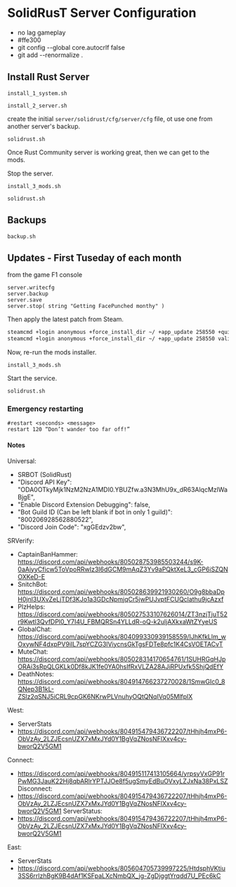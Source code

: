 # SolidRusT Server Configuration

 - no lag gameplay
 - #ffe300
 - git config --global core.autocrlf false
 - git add --renormalize .

## Install Rust Server

`install_1_system.sh`

`install_2_server.sh`

create the initial `server/solidrust/cfg/server/cfg` file, ot use one from another server's backup.

`solidrust.sh`

Once Rust Community server is working great, then we can get to the mods.

Stop the server.

`install_3_mods.sh`

`solidrust.sh`

## Backups

`backup.sh`

## Updates - First Tuseday of each month

from the game F1 console

```
server.writecfg
server.backup
server.save
server.stop( string "Getting FacePunched monthy" )
```

Then apply the latest patch from Steam.

```bash
steamcmd +login anonymous +force_install_dir ~/ +app_update 258550 +quit
steamcmd +login anonymous +force_install_dir ~/ +app_update 258550 validate +quit
```

Now, re-run the mods installer.

`install_3_mods.sh`

Start the service.

`solidrust.sh`


### Emergency restarting

```
#restart <seconds> <message>
restart 120 “Don’t wander too far off!”
```






#### Notes

Universal:
- SRBOT (SolidRust)
- "Discord API Key": "ODA0OTkyMjk1NzM2NzA1MDI0.YBUZfw.a3N3MhU9x_dR63AlqcMzlWaBjgE",
- "Enable Discord Extension Debugging": false,
- "Bot Guild ID (Can be left blank if bot in only 1 guild)": "800206928562880522",
- "Discord Join Code": "xgGEdzv2bw",

SRVerify:
- CaptainBanHammer: https://discord.com/api/webhooks/805028753985503244/s9K-0aAiyyCficw5ToVpoRRwIz3I6dGCM9mAqZ3Yv9aPQktXeL3_cGP6iSZQNOXKeD-E
- SnitchBot: https://discord.com/api/webhooks/805028639921930260/O9g8bbaDpH0jnl3UXvZeLjTDf3KJo1a3GDcNpmjqCr5jwPUJvptFCUQclathu9jcAzxf
- PlzHelps: https://discord.com/api/webhooks/805027533107626014/ZT3nzjTjuT52r9Kwtl3QvfDPl0_Y7I4U_FBMQRSn4YLLdR-oQ-k2uljAXkxaWtZYyeUS
- GlobalChat: https://discord.com/api/webhooks/804099330939158559/IJhKfkLlm_wOxywNF4dxpPV9iIL7spYCZG3lViycnsGkTgsFDTe8pfc1K4CsVOETACvT
- MuteChat: https://discord.com/api/webhooks/805028314170654761/1SUHRGqHJpORAi3sRpQLGKLk0Df8kJK1fe0YA0hsIfRxVLZA28AJiRPUxfk5ShjQdEfY
- DeathNotes: https://discord.com/api/webhooks/804914766237270028/1SmwGIc0_8QNep3B1kL-ZSlz2qSNJ5iCRL9cpGK6NKrwPLVnuhyOQtQNqIVq05MlfplX

West:
- ServerStats
- https://discord.com/api/webhooks/804915479436722207/tHhjh4mxP6-ObVzAy_2LZJEcsnUZX7xMxJYd0Y1BgVqZNosNFlXxv4cy-bworQ2V5GM1

Connect:
- https://discord.com/api/webhooks/804915117413105664/yrpsyVxGP91rPwMG3JauK22Hj8qbARlrYPTJJOe8f5ugSmyEdBuOVxyLZJxNa38PxLSZ
Disconnect:
- https://discord.com/api/webhooks/804915479436722207/tHhjh4mxP6-ObVzAy_2LZJEcsnUZX7xMxJYd0Y1BgVqZNosNFlXxv4cy-bworQ2V5GM1
ServerStatus:
- https://discord.com/api/webhooks/804915479436722207/tHhjh4mxP6-ObVzAy_2LZJEcsnUZX7xMxJYd0Y1BgVqZNosNFlXxv4cy-bworQ2V5GM1

East:
- ServerStats
- https://discord.com/api/webhooks/805604705739997225/HtdsphVKtiu3SS6rrlzhBgK9B4dAf1KSFpaLXcNmbQX_jg-ZgDjggtYrqdd7U_PEc6kC


